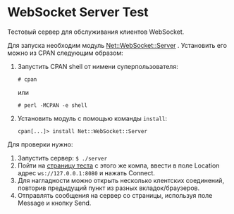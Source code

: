 WebSocket Server Test
=====================

Тестовый сервер для обслуживания клиентов WebSocket.

Для запуска необходим модуль [Net::WebSocket::Server][] . Установить его
можно из CPAN следующим образом:

1.  Запустить CPAN shell от нимени суперпользователя:

        # cpan

    или

        # perl -MCPAN -e shell

2.  Установить модуль с помощью команды `install`:

        cpan[...]> install Net::WebSocket::Server

Для проверки нужно:

1.  Запустить сервер: `$ ./server`
2.  Пойти на [страницу теста][wsorg_echo] с этого же компа,
    ввести в поле Location адрес `ws://127.0.0.1:8080` и нажать Connect.
3.  Для нагладности можно открыть несколько клентских соединений, повторив
    предыдущий пункт из разных вкладок/браузеров.
4.  Отправлять сообщения на сервер со страницы, используя поле Message
    и кнопку Send.


[Net::WebSocket::Server]: http://search.cpan.org/~topaz/Net-WebSocket-Server-0.001003/lib/Net/WebSocket/Server.pm
[wsorg_echo]: http://www.websocket.org/echo.html
